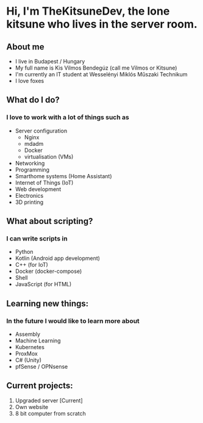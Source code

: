 # Hi, I'm TheKitsuneDev, the lone kitsune who lives in the server room.

## About me
- I live in Budapest / Hungary
- My full name is Kis Vilmos Bendegúz (call me Vilmos or Kitsune)
- I'm currently an IT student at Wesselényi Miklós Műszaki Technikum
- I love foxes

## What do I do?
### I love to work with a lot of things such as
- Server configuration
    - Nginx
    - mdadm
    - Docker
    - virtualisation (VMs)
- Networking
- Programming
- Smarthome systems (Home Assistant)
- Internet of Things (IoT)
- Web development
- Electronics
- 3D printing

## What about scripting?
### I can write scripts in
- Python
- Kotlin (Android app development)
- C++ (for IoT)
- Docker (docker-compose)
- Shell
- JavaScript (for HTML)

## Learning new things:
### In the future I would like to learn more about
- Assembly
- Machine Learning
- Kubernetes
- ProxMox
- C# (Unity)
- pfSense / OPNsense

## Current projects:
1. Upgraded server [Current]
2. Own website
3. 8 bit computer from scratch
